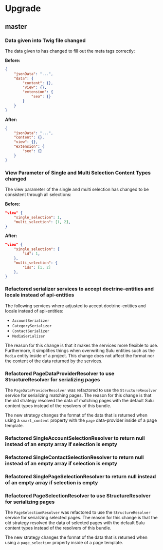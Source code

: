 # Upgrade

## master

### Data given into Twig file changed

The data given to has changed to fill out the meta tags correctly:

**Before:**

```json
{
    "jsonData": "...",
    "data": {
        "content": {},
        "view": {},
        "extension": {
            "seo": {}
        }
    }
}
```

**After:**

```json
{
    "jsonData": "...",
    "content": {},
    "view": {},
    "extension": {
        "seo": {}
    }
}
```

### View Parameter of Single and Multi Selection Content Types changed

The view parameter of the single and multi selection has changed to be consistent through all selections:

**Before:**

```json
"view" {
    "single_selection": 1,
    "multi_selection": [1, 2],
}
```

**After:**

```json
"view" {
    "single_selection": {
        "id": 1,
    },
    "multi_selection": {
        "ids": [1, 2]
    },
}
```

### Refactored serializer services to accept doctrine-entities and locale instead of api-entities

The following services where adjusted to accept doctrine-entities and locale instead of api-entities:

* `AccountSerializer`
* `CategorySerializer`
* `ContactSerializer`
* `MediaSerializer`

The reason for this change is that it makes the services more flexible to use. Furthermore, it simplifies things when 
overwriting Sulu entities such as the `Media` entity inside of a project. This change does not affect the format nor 
the content of the data returned by the services.

### Refactored PageDataProviderResolver to use StructureResolver for serializing pages

The `PageDataProviderResolver` was refactored to use the `StructureResolver` service for serializing matching pages.
The reason for this change is that the old strategy resolved the data of matching pages with the default Sulu content 
types instead of the resolvers of this bundle. 

The new strategy changes the format of the data that is returned when using a `smart_content` property with the
`page` data-provider inside of a page template.

### Refactored SingleAccountSelectionResolver to return null instead of an empty array if selection is empty

### Refactored SingleContactSelectionResolver to return null instead of an empty array if selection is empty

### Refactored SinglePageSelectionResolver to return null instead of an empty array if selection is empty

### Refactored PageSelectionResolver to use StructureResolver for serializing pages

The `PageSelectionResolver` was refactored to use the `StructureResolver` service for serializing selected pages.
The reason for this change is that the old strategy resolved the data of selected pages with the default Sulu content 
types instead of the resolvers of this bundle. 

The new strategy changes the format of the data that is returned when using a `page_selection` property inside of a page
template.
